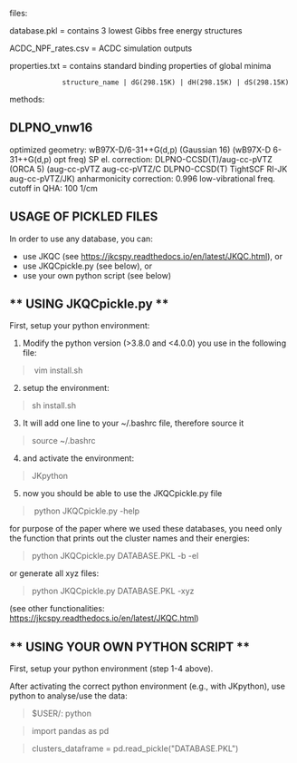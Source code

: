 files:

database.pkl = contains 3 lowest Gibbs free energy structures

ACDC_NPF_rates.csv = ACDC simulation outputs

properties.txt = contains standard binding properties of global minima

                 structure_name | dG(298.15K) | dH(298.15K) | dS(298.15K) 

methods:

DLPNO_vnw16 
-----------
optimized geometry: wB97X-D/6-31++G(d,p) (Gaussian 16)
                    (wB97X-D 6-31++G(d,p) opt freq)
SP el. correction:  DLPNO-CCSD(T)/aug-cc-pVTZ (ORCA 5)
                    (aug-cc-pVTZ aug-cc-pVTZ/C DLPNO-CCSD(T) TightSCF RI-JK aug-cc-pVTZ/JK) 
anharmonicity correction: 0.996
low-vibrational freq. cutoff in QHA: 100 1/cm

## USAGE OF PICKLED FILES

In order to use any database, you can:
* use JKQC (see https://jkcspy.readthedocs.io/en/latest/JKQC.html), or
* use JKQCpickle.py (see below), or
* use your own python script (see below)

** USING JKQCpickle.py **
-------------------------

First, setup your python environment:
1) Modify the python version (>3.8.0 and <4.0.0) you use in the following file:
  > vim install.sh
2) setup the environment:
  > sh install.sh
3) It will add one line to your ~/.bashrc file, therefore source it
  > source ~/.bashrc
4) and activate the environment:
  > JKpython
5) now you should be able to use the JKQCpickle.py file
  > python JKQCpickle.py -help

for purpose of the paper where we used these databases, you need only the function that prints out the cluster names and their energies:
  > python JKQCpickle.py DATABASE.PKL -b -el

or generate all xyz files:
  > python JKQCpickle.py DATABASE.PKL -xyz

(see other functionalities: https://jkcspy.readthedocs.io/en/latest/JKQC.html)

** USING YOUR OWN PYTHON SCRIPT **
-----------------------------

First, setup your python environment (step 1-4 above).

After activating the correct python environment (e.g., with JKpython), use python to analyse/use the data:
   > $USER/: python
   
   > import pandas as pd
   
   > clusters_dataframe = pd.read_pickle("DATABASE.PKL")
